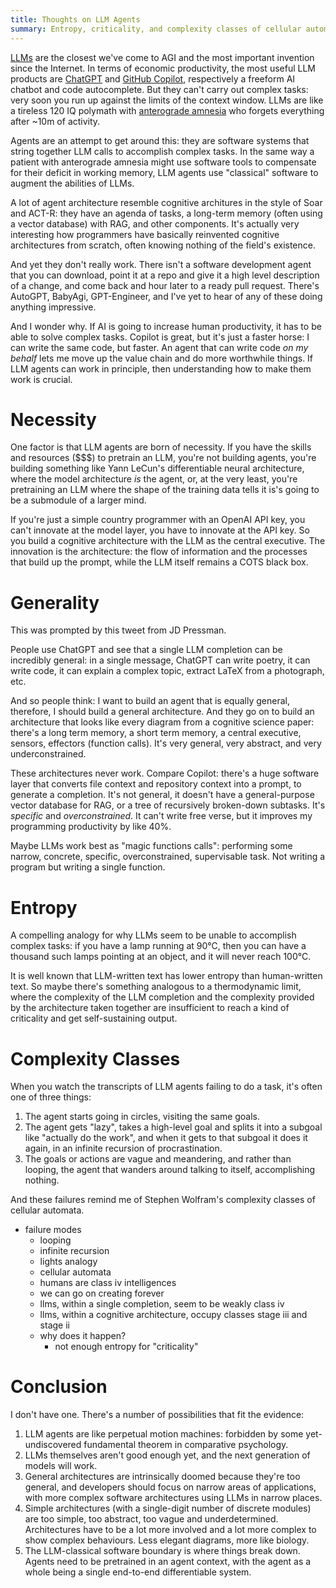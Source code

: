 ```yaml
---
title: Thoughts on LLM Agents
summary: Entropy, criticality, and complexity classes of cellular automata.
---
```


[LLMs][llm] are the closest we've come to AGI and the most important invention
since the Internet. In terms of economic productivity, the most useful LLM
products are [ChatGPT][cgpt] and [GitHub Copilot][copilot], respectively a
freeform AI chatbot and code autocomplete. But they can't carry out complex
tasks: very soon you run up against the limits of the context window. LLMs are
like a tireless 120 IQ polymath with [anterograde amnesia][hm] who forgets
everything after ~10m of activity.

[llm]: https://writings.stephenwolfram.com/2023/02/what-is-chatgpt-doing-and-why-does-it-work/
[cgpt]: https://openai.com/blog/chatgpt
[copilot]: https://github.com/features/copilot
[hm]: https://en.wikipedia.org/wiki/Henry_Molaison

Agents are an attempt to get around this: they are software systems that string
together LLM calls to accomplish complex tasks. In the same way a patient with
anterograde amnesia might use software tools to compensate for their deficit in
working memory, LLM agents use "classical" software to augment the abilities of
LLMs.

A lot of agent architecture resemble cognitive architures in the style of Soar
and ACT-R: they have an agenda of tasks, a long-term memory (often using a
vector database) with RAG, and other components. It's actually very interesting
how programmers have basically reinvented cognitive architectures from scratch,
often knowing nothing of the field's existence.

And yet they don't really work. There isn't a software development agent that
you can download, point it at a repo and give it a high level description of a
change, and come back and hour later to a ready pull request. There's AutoGPT,
BabyAgi, GPT-Engineer, and I've yet to hear of any of these doing anything
impressive.

And I wonder why. If AI is going to increase human productivity, it has to be
able to solve complex tasks. Copilot is great, but it's just a faster horse: I
can write the same code, but faster. An agent that can write code _on my behalf_
lets me move up the value chain and do more worthwhile things. If LLM agents can
work in principle, then understanding how to make them work is crucial.

# Necessity

One factor is that LLM agents are born of necessity. If you have the skills and
resources ($$$) to pretrain an LLM, you're not building agents, you're building
something like Yann LeCun's differentiable neural architecture, where the model
architecture _is_ the agent, or, at the very least, you're pretraining an LLM
where the shape of the training data tells it is's going to be a submodule of a
larger mind.

If you're just a simple country programmer with an OpenAI API key, you can't
innovate at the model layer, you have to innovate at the API key. So you build a
cognitive architecture with the LLM as the central executive. The innovation is
the architecture: the flow of information and the processes that build up the
prompt, while the LLM itself remains a COTS black box.

# Generality

This was prompted by this tweet from JD Pressman.

People use ChatGPT and see that a single LLM completion can be incredibly
general: in a single message, ChatGPT can write poetry, it can write code, it
can explain a complex topic, extract LaTeX from a photograph, etc.

And so people think: I want to build an agent that is equally general,
therefore, I should build a general architecture. And they go on to build an
architecture that looks like every diagram from a cognitive science paper:
there's a long term memory, a short term memory, a central executive, sensors,
effectors (function calls). It's very general, very abstract, and very
underconstrained.

These architectures never work. Compare Copilot: there's a huge software layer
that converts file context and repository context into a prompt, to generate a
completion. It's not general, it doesn't have a general-purpose vector database
for RAG, or a tree of recursively broken-down subtasks. It's _specific_ and
_overconstrained_. It can't write free verse, but it improves my programming
productivity by like 40%.

Maybe LLMs work best as "magic functions calls": performing some narrow,
concrete, specific, overconstrained, supervisable task. Not writing a program
but writing a single function.

# Entropy

A compelling analogy for why LLMs seem to be unable to accomplish complex tasks:
if you have a lamp running at 90°C, then you can have a thousand such lamps
pointing at an object, and it will never reach 100°C.

It is well known that LLM-written text has lower entropy than human-written
text. So maybe there's something analogous to a thermodynamic limit, where the
complexity of the LLM completion and the complexity provided by the architecture
taken together are insufficient to reach a kind of criticality and get
self-sustaining output.

# Complexity Classes

When you watch the transcripts of LLM agents failing to do a task, it's often
one of three things:

1. The agent starts going in circles, visiting the same goals.
2. The agent gets "lazy", takes a high-level goal and splits it into a subgoal
   like "actually do the work", and when it gets to that subgoal it does it
   again, in an infinite recursion of procrastination.
3. The goals or actions are vague and meandering, and rather than looping, the
   agent that wanders around talking to itself, accomplishing nothing.

And these failures remind me of Stephen Wolfram's complexity classes of cellular
automata.



- failure modes
  - looping
  - infinite recursion
  - lights analogy
  - cellular automata
  - humans are class iv intelligences
  - we can go on creating forever
  - llms, within a single completion, seem to be weakly class iv
  - llms, within a cognitive architecture, occupy classes stage iii and stage ii
  - why does it happen?
    - not enough entropy for "criticality"

# Conclusion

I don't have one. There's a number of possibilities that fit the evidence:

1. LLM agents are like perpetual motion machines: forbidden by some
   yet-undiscovered fundamental theorem in comparative psychology.
1. LLMs themselves aren't good enough yet, and the next generation of models
   will work.
1. General architectures are intrinsically doomed because they're too general,
   and developers should focus on narrow areas of applications, with more
   complex software architectures using LLMs in narrow places.
1. Simple architectures (with a single-digit number of discrete modules) are too
   simple, too abstract, too vague and underdetermined. Architectures have to be
   a lot more involved and a lot more complex to show complex behaviours. Less
   elegant diagrams, more like biology.
1. The LLM-classical software boundary is where things break down. Agents need
   to be pretrained in an agent context, with the agent as a whole being a
   single end-to-end differentiable system.
